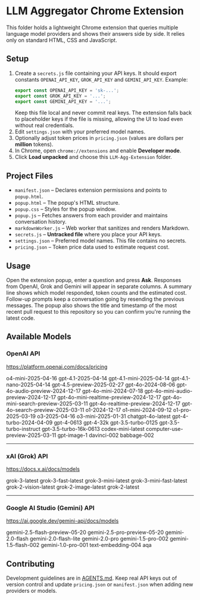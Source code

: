 # LLM Aggregator Chrome Extension

This folder holds a lightweight Chrome extension that queries multiple language model providers and shows their answers side by side. It relies only on standard HTML, CSS and JavaScript.

## Setup
1. Create a `secrets.js` file containing your API keys.
   It should export constants `OPENAI_API_KEY`, `GROK_API_KEY` and `GEMINI_API_KEY`.
   Example:
   ```js
   export const OPENAI_API_KEY = 'sk-...';
   export const GROK_API_KEY = '...';
   export const GEMINI_API_KEY = '...';
   ```
   Keep this file local and never commit real keys. The extension falls back to
   placeholder keys if the file is missing, allowing the UI to load even without
   real credentials.
2. Edit `settings.json` with your preferred model names.
3. Optionally adjust token prices in `pricing.json` (values are dollars per **million** tokens).
4. In Chrome, open `chrome://extensions` and enable **Developer mode**.
5. Click **Load unpacked** and choose this `LLM-Agg-Extension` folder.

## Project Files
- `manifest.json` – Declares extension permissions and points to `popup.html`.
- `popup.html` – The popup's HTML structure.
- `popup.css` – Styles for the popup window.
- `popup.js` – Fetches answers from each provider and maintains conversation history.
- `markdownWorker.js` – Web worker that sanitizes and renders Markdown.
- `secrets.js` – **Untracked file** where you place your API keys.
- `settings.json` – Preferred model names. This file contains no secrets.
- `pricing.json` – Token price data used to estimate request cost.

## Usage
Open the extension popup, enter a question and press **Ask**. Responses from OpenAI, Grok and Gemini will appear in separate columns. A summary line shows which model responded, token counts and the estimated cost. Follow-up prompts keep a conversation going by resending the previous messages.
The popup also shows the title and timestamp of the most recent pull request to this repository so you can confirm you're running the latest code.

## Available Models

### OpenAI API
https://platform.openai.com/docs/pricing

o4-mini-2025-04-16
gpt-4.1-2025-04-14
gpt-4.1-mini-2025-04-14
gpt-4.1-nano-2025-04-14
gpt-4.5-preview-2025-02-27
gpt-4o-2024-08-06
gpt-4o-audio-preview-2024-12-17
gpt-4o-mini-2024-07-18
gpt-4o-mini-audio-preview-2024-12-17
gpt-4o-mini-realtime-preview-2024-12-17
gpt-4o-mini-search-preview-2025-03-11
gpt-4o-realtime-preview-2024-12-17
gpt-4o-search-preview-2025-03-11
o1-2024-12-17
o1-mini-2024-09-12
o1-pro-2025-03-19
o3-2025-04-16
o3-mini-2025-01-31
chatgpt-4o-latest
gpt-4-turbo-2024-04-09
gpt-4-0613
gpt-4-32k
gpt-3.5-turbo-0125
gpt-3.5-turbo-instruct
gpt-3.5-turbo-16k-0613
codex-mini-latest
computer-use-preview-2025-03-11
gpt-image-1
davinci-002
babbage-002

---

### xAI (Grok) API
https://docs.x.ai/docs/models

grok-3-latest
grok-3-fast-latest
grok-3-mini-latest
grok-3-mini-fast-latest
grok-2-vision-latest
grok-2-image-latest
grok-2-latest

---

### Google AI Studio (Gemini) API
https://ai.google.dev/gemini-api/docs/models

gemini-2.5-flash-preview-05-20
gemini-2.5-pro-preview-05-20
gemini-2.0-flash
gemini-2.0-flash-lite
gemini-2.0-pro
gemini-1.5-pro-002
gemini-1.5-flash-002
gemini-1.0-pro-001
text-embedding-004
aqa

## Contributing

Development guidelines are in [AGENTS.md](AGENTS.md). Keep real API keys out of
version control and update `pricing.json` or `manifest.json` when adding new
providers or models.
